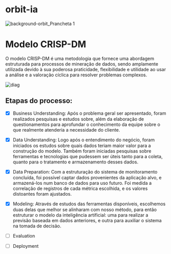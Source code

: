 # orbit-ia
![background-orbit_Prancheta 1](https://user-images.githubusercontent.com/56441318/160112708-193a18fe-2241-427c-8fe0-2dc23324b48a.png)

# Modelo CRISP-DM
O modelo CRISP-DM é uma metodologia que fornece uma abordagem estruturada para processos de mineração de dados, sendo amplamente utilizada devido à sua poderosa praticidade, flexibilidade e utilidade ao usar a análise e a valoração cíclica para resolver problemas complexos.

![diag](https://user-images.githubusercontent.com/29134051/163732347-33e290ba-d58b-42dc-8611-f4f3cf757ec8.jpg)

## Etapas do processo:

- [x] Business Understanding: 
Após o problema geral ser apresentado, foram realizados pesquisas e estudos sobre, além da elaboração de questionamentos para aprofundar o conhecimento da equipe sobre o que realmente atenderia a necessidade do cliente.

- [x] Data Understanding: 
Logo após o entendimento do negócio, foram iniciados os estudos sobre quais dados teriam maior valor para a construção do modelo. Também foram iniciadas pesquisas sobre ferramentas e tecnologias que pudessem ser úteis tanto para a coleta, quanto para o tratamento e armazenamento desses dados.

- [x] Data Preparation:
Com a estruturação do sistema de monitoramento concluída, foi possível captar dados provenientes da aplicação alvo, e armazená-los num banco de dados para uso futuro. Foi medida a correlação de registros de cada métrica escolhida, e os valores distoantes foram ajustados.

- [x] Modeling:
Através de estudos das ferramentas disponíveis, escolhemos duas delas que melhor se alinharam com nosso método, para então estruturar o modelo da inteligência artificial: uma para realizar a previsão baseada em dados anteriores, e outra para auxiliar o sistema na tomada de decisão.
- [ ] Evaluation
- [ ] Deployment
